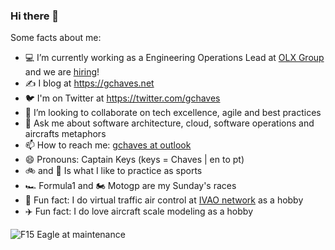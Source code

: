### Hi there 👋

<!--
**gfchaves/gfchaves** is a ✨ _special_ ✨ repository because its `README.md` (this file) appears on your GitHub profile.
-->

Some facts about me:

- 💻 I’m currently working as a Engineering Operations Lead at [OLX Group](https://https://www.olxgroup.com/) and we are [hiring](https://careers.olxgroup.com/)!
- ✍️ I blog at https://gchaves.net
- 🐦 I'm on Twitter at https://twitter.com/gchaves
- 👯 I’m looking to collaborate on tech excellence, agile and best practices
- 💬 Ask me about software architecture, cloud, software operations and aircrafts metaphors
- 📫 How to reach me: [gchaves at outlook](mailto:gchaves@outlook.com)
- 😄 Pronouns: Captain Keys (keys = Chaves | en to pt)
- 🚲 and 🥊 Is what I like to practice as sports
- 🏎️ Formula1 and 🏍️ Motogp are my Sunday's races
- 📡 Fun fact: I do virtual traffic air control at [IVAO network](https://ivao.aero/) as a hobby 
- ✈️ Fun fact: I do love aircraft scale modeling as a hobby 

![F15 Eagle at maintenance](/assets/f15-at-maintenance-022021.jpg)
